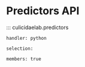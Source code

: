 
# Predictors API

::: culicidaelab.predictors

    handler: python

    selection:

    members: true
